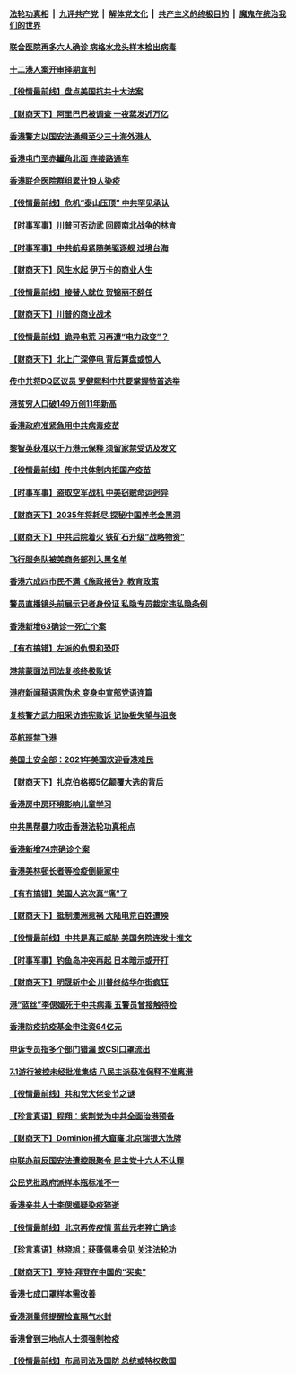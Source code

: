 ####  [法轮功真相](../../../../basic/blob/master/README.md?t=12291931) &nbsp;|&nbsp; [九评共产党](../../../../9ping.md/blob/master/README.md?t=12291931) &nbsp;|&nbsp; [解体党文化](../../../../jtdwh.md/blob/master/README.md?t=12291931)  &nbsp;|&nbsp; [共产主义的终极目的](../../../../gczydzjmd.md/blob/master/README.md?t=12291931) &nbsp;|&nbsp; [魔鬼在统治我们的世界](../../../../mgztzwmdsj.md/blob/master/README.md?t=12291931) 

#### [联合医院再多六人确诊 病格水龙头样本检出病毒](../pages/nsc415/n12650618.md?t=12291931) 

#### [十二港人案开审择期宣判](../pages/nsc415/n12650566.md?t=12291931) 

#### [【役情最前线】盘点美国抗共十大法案](../pages/nsc415/n12650552.md?t=12291931) 

#### [【财商天下】阿里巴巴被调查 一夜蒸发近万亿](../pages/nsc415/n12649983.md?t=12291931) 

#### [香港警方以国安法通缉至少三十海外港人](../pages/nsc415/n12648154.md?t=12291931) 

#### [香港屯门至赤鱲角北面 连接路通车](../pages/nsc415/n12648151.md?t=12291931) 

#### [香港联合医院群组累计19人染疫](../pages/nsc415/n12648135.md?t=12291931) 

#### [【役情最前线】危机“泰山压顶” 中共罕见承认](../pages/nsc415/n12647829.md?t=12291931) 

#### [【时事军事】川普可否动武 回顾南北战争的林肯](../pages/nsc415/n12643497.md?t=12291931) 

#### [【时事军事】中共航母紧随美驱逐舰 过境台海](../pages/nsc415/n12643422.md?t=12291931) 

#### [【财商天下】风生水起 伊万卡的商业人生](../pages/nsc415/n12646520.md?t=12291931) 

#### [【役情最前线】接替人就位 贺锦丽不辞任](../pages/nsc415/n12645357.md?t=12291931) 

#### [【财商天下】川普的商业战术](../pages/nsc415/n12645259.md?t=12291931) 

#### [【役情最前线】诡异电荒 习再遭“电力政变”？](../pages/nsc415/n12643513.md?t=12291931) 

#### [【财商天下】北上广深停电 背后算盘或惊人](../pages/nsc415/n12643382.md?t=12291931) 

#### [传中共将DQ区议员 罗健熙料中共要掌握特首选举](../pages/nsc415/n12641438.md?t=12291931) 

#### [港贫穷人口破149万创11年新高](../pages/nsc415/n12641422.md?t=12291931) 

#### [香港政府准紧急用中共病毒疫苗](../pages/nsc415/n12641415.md?t=12291931) 

#### [黎智英获准以千万港元保释 须留家禁受访及发文](../pages/nsc415/n12641408.md?t=12291931) 

#### [【役情最前线】传中共体制内拒国产疫苗](../pages/nsc415/n12640870.md?t=12291931) 

#### [【时事军事】盗取空军战机 中美窃贼命运迥异](../pages/nsc415/n12640798.md?t=12291931) 

#### [【财商天下】2035年将耗尽 探秘中国养老金黑洞](../pages/nsc415/n12640679.md?t=12291931) 

#### [【财商天下】中共后院着火 铁矿石升级“战略物资”](../pages/nsc415/n12637943.md?t=12291931) 

#### [飞行服务队被美商务部列入黑名单](../pages/nsc415/n12639022.md?t=12291931) 

#### [香港六成四市民不满《施政报告》教育政策](../pages/nsc415/n12639034.md?t=12291931) 

#### [警员直播镜头前展示记者身份证 私隐专员裁定违私隐条例](../pages/nsc415/n12639019.md?t=12291931) 

#### [香港新增63确诊一死亡个案](../pages/nsc415/n12638982.md?t=12291931) 

#### [【有冇搞错】左派的仇恨和恐吓](../pages/nsc415/n12637205.md?t=12291931) 

#### [港禁蒙面法司法复核终极败诉](../pages/nsc415/n12636825.md?t=12291931) 

#### [港府新闻稿语言伪术 变身中宣部党语连篇](../pages/nsc415/n12636806.md?t=12291931) 

#### [复核警方武力阻采访违宪败诉 记协极失望与沮丧](../pages/nsc415/n12636799.md?t=12291931) 

#### [英航班禁飞港](../pages/nsc415/n12636784.md?t=12291931) 

#### [美国土安全部：2021年美国欢迎香港难民](../pages/nsc415/n12636368.md?t=12291931) 

#### [【财商天下】扎克伯格掷5亿颠覆大选的背后](../pages/nsc415/n12636176.md?t=12291931) 

#### [香港房中房环境影响儿童学习](../pages/nsc415/n12634537.md?t=12291931) 

#### [中共黑帮暴力攻击香港法轮功真相点](../pages/nsc415/n12634448.md?t=12291931) 

#### [香港新增74宗确诊个案](../pages/nsc415/n12634518.md?t=12291931) 

#### [香港美林邨长者等检疫倒毙家中](../pages/nsc415/n12634472.md?t=12291931) 

#### [【有冇搞错】美国人这次真“痛”了](../pages/nsc415/n12631298.md?t=12291931) 

#### [【财商天下】抵制澳洲惹祸 大陆电荒百姓遭殃](../pages/nsc415/n12632149.md?t=12291931) 

#### [【役情最前线】中共是真正威胁 美国务院连发十推文](../pages/nsc415/n12630669.md?t=12291931) 

#### [【时事军事】钓鱼岛冲突再起 日本暗示或开打](../pages/nsc415/n12625486.md?t=12291931) 

#### [【财商天下】明晟斩中企 川普终结华尔街疯狂](../pages/nsc415/n12630577.md?t=12291931) 

#### [港“蓝丝”李偲嫣死于中共病毒 五警员曾接触待检](../pages/nsc415/n12628881.md?t=12291931) 

#### [香港防疫抗疫基金申注资64亿元](../pages/nsc415/n12628865.md?t=12291931) 

#### [申诉专员指多个部门错漏 致CSI口罩流出](../pages/nsc415/n12628854.md?t=12291931) 

#### [7.1游行被控未经批准集结 八民主派获准保释不准离港](../pages/nsc415/n12628837.md?t=12291931) 

#### [【役情最前线】共和党大佬变节之谜](../pages/nsc415/n12628179.md?t=12291931) 

#### [【珍言真语】程翔：紫荆党为中共全面治港预备](../pages/nsc415/n12627872.md?t=12291931) 

#### [【财商天下】Dominion捅大窟窿 北京瑞银大洗牌](../pages/nsc415/n12628103.md?t=12291931) 

#### [中联办前反国安法遭控限聚令 民主党十六人不认罪](../pages/nsc415/n12626085.md?t=12291931) 

#### [公民党批政府派样本瓶标准不一](../pages/nsc415/n12626066.md?t=12291931) 

#### [香港亲共人士李偲嫣疑染疫猝逝](../pages/nsc415/n12626044.md?t=12291931) 

#### [【役情最前线】北京再传疫情 蓝丝元老猝亡确诊](../pages/nsc415/n12625648.md?t=12291931) 

#### [【珍言真语】林晓旭：获蓬佩奥会见 关注法轮功](../pages/nsc415/n12624876.md?t=12291931) 

#### [【财商天下】亨特‧拜登在中国的“买卖”](../pages/nsc415/n12625460.md?t=12291931) 

#### [香港七成口罩样本需改善](../pages/nsc415/n12623556.md?t=12291931) 

#### [香港测量师提醒检查隔气水封](../pages/nsc415/n12623553.md?t=12291931) 

#### [香港曾到三地点人士须强制检疫](../pages/nsc415/n12623538.md?t=12291931) 

#### [【役情最前线】布局司法及国防 总统或特权救国](../pages/nsc415/n12622934.md?t=12291931) 

